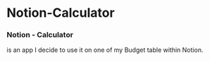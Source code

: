 # Notion-Calculator

### Notion - Calculator 
is an app I decide to use it on one of my Budget table within Notion.
